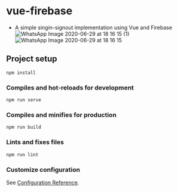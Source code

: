# vue-firebase

* A simple singin-signout implementation using Vue and Firebase
![WhatsApp Image 2020-06-29 at 18 16 15 (1)](https://user-images.githubusercontent.com/43717493/86007312-d9997500-ba34-11ea-8992-ce327435846e.jpeg)
![WhatsApp Image 2020-06-29 at 18 16 15](https://user-images.githubusercontent.com/43717493/86007319-db633880-ba34-11ea-879a-591920817917.jpeg)

## Project setup
```
npm install
```

### Compiles and hot-reloads for development
```
npm run serve
```

### Compiles and minifies for production
```
npm run build
```

### Lints and fixes files
```
npm run lint
```

### Customize configuration
See [Configuration Reference](https://cli.vuejs.org/config/).
